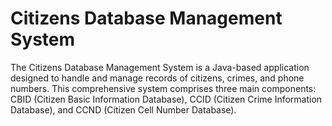 # Citizens Database Management System
The Citizens Database Management System is a Java-based application designed to handle and manage records of citizens, crimes, and phone numbers. This comprehensive system comprises three main components: CBID (Citizen Basic Information Database), CCID (Citizen Crime Information Database), and CCND (Citizen Cell Number Database).
